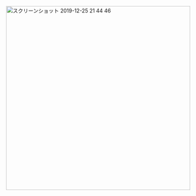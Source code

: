 <img width="500" alt="スクリーンショット 2019-12-25 21 44 46" src="https://user-images.githubusercontent.com/50396652/71445786-1328b500-2760-11ea-829c-8e6f04171274.png">
